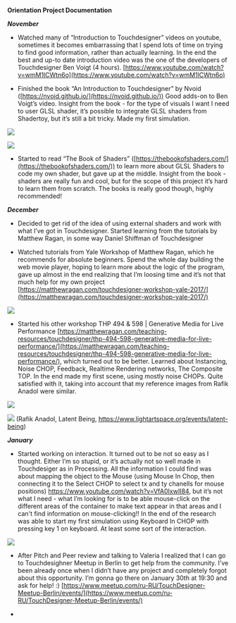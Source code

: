 **Orientation Project Documentation**



  

***November***

  

-   Watched many of “Introduction to Touchdesigner” videos on youtube, sometimes it becomes embarrassing that I spend lots of time on trying to find good information, rather than actually learning. In the end the best and up-to date introduction video was the one of the developers of Touchdesigner Ben Voigt (4 hours). [https://www.youtube.com/watch?v=wmM1lCWtn6o](https://www.youtube.com/watch?v=wmM1lCWtn6o)
    

  

-   Finished the book “An Introduction to Touchdesigner” by Nvoid ([https://nvoid.github.io/](https://nvoid.github.io/)) Good adds-on to Ben Voigt’s video. Insight from the book - for the type of visuals I want I need to user GLSL shader, it’s possible to integrate GLSL shaders from Shadertoy, but it’s still a bit tricky. Made my first simulation.

![](https://lh6.googleusercontent.com/2rAmX7Q9lvRhiSeRjsavv1KwQ7wf_ZVjXrlvC35idhDRmoQ9Vfumu68HP3C8cA5Lzp42u1wUv6UNEfq6DYGKwL0WuJG7GCacQ9DLQgK7kf3uOm8XhjT__XM4a9Npaq4htaDSk_NZ)

![](https://lh3.googleusercontent.com/jhMwZwbUTK06G2TjLEqasBCVimSePiC8_1qiqBTYo8CkyNnb21QmzySus1MPF2QSQ4-v8SSOO-BJlFCjeg_9acUJ9xP0ySxS4Wadivujsn-0HMmQSOWVa2hJ0cG6Quia9rM7V8iY)

  

-   Started to read “The Book of Shaders” ([https://thebookofshaders.com/](https://thebookofshaders.com/)) to learn more about GLSL Shaders to code my own shader, but gave up at the middle. Insight from the book - shaders are really fun and cool, but for the scope of this project it’s hard to learn them from scratch. The books is really good though, highly recommended!

  

***December***

  

-   Decided to get rid of the idea of using external shaders and work with what I’ve got in Touchdesigner. Started learning from the tutorials by Matthew Ragan, in some way Daniel Shiffman of Touchdesigner
    

  

-   Watched tutorials from Yale Workshop of Matthew Ragan, which he recommends for absolute beginners. Spend the whole day building the web movie player, hoping to learn more about the logic of the program, gave up almost in the end realizing that I’m loosing time and it’s not that much help for my own project [https://matthewragan.com/touchdesigner-workshop-yale-2017/](https://matthewragan.com/touchdesigner-workshop-yale-2017/)
    

![](https://lh4.googleusercontent.com/HdJhQsysEYAoGMqLPLQc6jCU-35vhiLGL7XWP3DwgKmGNAQJflQahR2ubJN0ppLwmbfxcjU9eFg0ics1ibKl_F1oShb-mV60PQdv8sOQgrxnrUY82TK01Tce56So6ApNCSn5B-vQ)

  

-   Started his other workshop THP 494 & 598 | Generative Media for Live Performance [https://matthewragan.com/teaching-resources/touchdesigner/thp-494-598-generative-media-for-live-performance/](https://matthewragan.com/teaching-resources/touchdesigner/thp-494-598-generative-media-for-live-performance/), which turned out to be better. Learned about Instancing, Noise CHOP, Feedback, Realtime Rendering networks, The Composite TOP. In the end made my first scene, using mostly noise CHOPs. Quite satisfied with it, taking into account that my reference images from Rafik Anadol were similar.
    
   ![](https://lh6.googleusercontent.com/b9wT_aS_GsiFNYtu2z0q4NYXvXkCGHR-jclQm2G2xFTfRi79B5JZf1xm9Mo--5HiuQeH11zifIB1Bp8ZVVafs9RiZ9TPS7FWfrRVlwA_-jq4fIIogKuhogw6eXgbaBroO1P0dPtb)
    
  ![](https://lh3.googleusercontent.com/sIlM--7wbA2FT2-my0rBOcvD98x8HVxGc_vqJqBKMRSm_SOIk7l4D7TZNDDTBJ3VEwlD8XO6LVCMcjQyLsWU52O7d-j0XYyrqEdwU7A2Kig9O14bLoN7qdyYlfO04fP_VL8GOon8)
    (Rafik Anadol, Latent Being, https://www.lightartspace.org/events/latent-being)

  

***January***

  

-   Started working on interaction. It turned out to be not so easy as I thought. Either I’m so stupid, or it’s actually not so well made in Touchdesiger as in Processing. All the information I could find was about mapping the object to the Mouse (using Mouse In Chop, then connecting it to the Select CHOP to select tx and ty chanells for mouse positions) https://www.youtube.com/watch?v=VfA0IxwII84, but it’s not what I need - what I’m looking for is to be able mouse-click on the different areas of the container to make text appear in that areas and I can't find information on mouse-clicking!! In the end of the research was able to start my first simulation using Keyboard In CHOP with pressing key 1 on keyboard. At least some sort of the interaction.
    
 ![](https://lh3.googleusercontent.com/iLxbxUrm0E-f880n8q3px8nNAX2KHZr-f4HSlTnmVd4D-Q5KJDSXLFBveNlyGmkaGkM_1DrTKhpvTopcYtYK6vaM0QZ6aCuJqTBehAVeqGxMWhQQiq8q64Wt6BlSBMg8F80U9-VM)
    

    
-   After Pitch and Peer review and talking to Valeria I realized that I can go to Touchdesighner Meetup in Berlin to get help from the community. I’ve been already once when I didn’t have any project and completely forgot about this opportunity. I’m gonna go there on January 30th at 19:30 and ask for help! :) [https://www.meetup.com/ru-RU/TouchDesigner-Meetup-Berlin/events/](https://www.meetup.com/ru-RU/TouchDesigner-Meetup-Berlin/events/)
    
-
